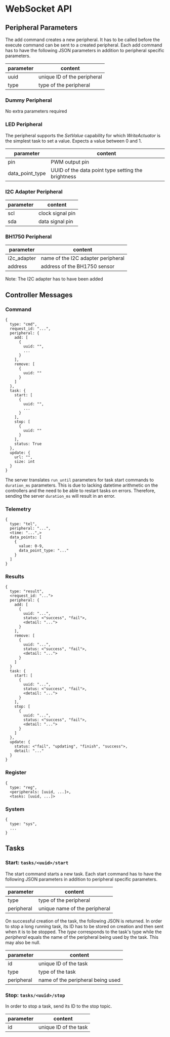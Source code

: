 # WebSocket API

## Peripheral Parameters

The add command creates a new peripheral. It has to be called before the execute command can be sent to a created peripheral. Each add command has to have the following JSON parameters in addition to peripheral specific parameters.

| parameter | content                     |
| --------- | --------------------------- |
| uuid      | unique ID of the peripheral |
| type      | type of the peripheral      |

### Dummy Peripheral

No extra parameters required

### LED Peripheral

The peripheral supports the *SetValue* capability for which *WriteActuator* is the simplest task to set a value. Expects a value between 0 and 1.

| parameter       | content                                            |
| --------------- | -------------------------------------------------- |
| pin             | PWM output pin                                     |
| data_point_type | UUID of the data point type setting the brightness |

### I2C Adapter Peripheral

| parameter | content          |
| --------- | ---------------- |
| scl       | clock signal pin |
| sda       | data signal pin  |

### BH1750 Peripheral

| parameter   | content                            |
| ----------- | ---------------------------------- |
| i2c_adapter | name of the I2C adapter peripheral |
| address     | address of the BH1750 sensor       |

Note: The I2C adapter has to have been added

## Controller Messages

### Command

```
{
  type: "cmd",
  request_id: "...",
  peripheral: {
    add: [
      {
        uuid: "",
        ...
      }
    ],
    remove: [
      {
        uuid: ""
      }
    ]
  },
  task: {
    start: [
      {
        uuid: "",
        ...
      }
    ],
    stop: [
      {
        uuid: ""
      }
    ],
    status: True
  },
  update: {
    url: "",
    size: int
  }
}
```

The server translates `run_until` parameters for task start commands to `duration_ms` parameters. This is due to lacking datetime arithmetic on the controllers and the need to be able to restart tasks on errors. Therefore, sending the server `duration_ms` will result in an error.

### Telemetry

```
{
  type: "tel",
  peripheral: "...",
  <time: "...",>
  data_points: [
    {
      value: 0-9,
      data_point_type: "..."
    }
  ]
}
```

### Results

```
{
  type: "result",
  <request_id: "...">
  peripheral: {
    add: [
      {
        uuid: "...",
        status: <"success", "fail">,
        <detail: "...">
      }
    ],
    remove: [
      {
        uuid: "...",
        status: <"success", "fail">,
        <detail: "...">
      }
    ]
  }
  task: {
    start: [
      {
        uuid: "...",
        status: <"success", "fail">,
        <detail: "...">
      }
    ],
    stop: [
      {
        uuid: "...",
        status: <"success", "fail">,
        <detail: "...">
      }
    ]
  },
  update: {
    status: <"fail", "updating", "finish", "success">,
    detail: "..."
  }
}
```

### Register

```
{
  type: "reg",
  <peripherals: [uuid, ...]>,
  <tasks: [uuid, ...]>
```


### System

```
{
  type: "sys",
  ...
}
```




## Tasks

### Start: `tasks/<uuid>/start`

The start command starts a new task. Each start command has to have the following JSON parameters in addition to peripheral specific parameters.

| parameter  | content                       |
| ---------- | ----------------------------- |
| type       | type of the peripheral        |
| peripheral | unique name of the peripheral |

On successful creation of the task, the following JSON is returned. In order to stop a long running task, its ID has to be stored on creation and then sent when it is to be stopped. The _type_ corresponds to the task's type while the _peripheral_ equals the name of the peripheral being used by the task. This may also be null.

| parameter  | content                           |
| ---------- | --------------------------------- |
| id         | unique ID of the task             |
| type       | type of the task                  |
| peripheral | name of the peripheral being used |

### Stop: `tasks/<uuid>/stop`

In order to stop a task, send its ID to the stop topic.

| parameter | content               |
| --------- | --------------------- |
| id        | unique ID of the task |
